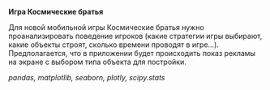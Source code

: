 **Игра Космические братья** 

Для новой мобильной игры Космические братья нужно проанализировать поведение игроков (какие стратегии игры выбирают, какие объекты строят, сколько времени проводят в игре...). 
Предполагается, что в приложении будет происходить показ рекламы на экране с выбором типа объекта для постройки.

*pandas, matplotlib, seaborn, plotly, scipy.stats*
